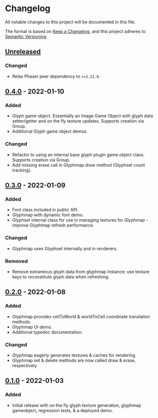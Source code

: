 # Changelog

All notable changes to this project will be documented in this file.

The format is based on [Keep a Changelog](https://keepachangelog.com/en/1.0.0/), and this project adheres to [Semantic Versioning](https://semver.org/spec/v2.0.0.html).

## [Unreleased]

### Changed

-   Relax Phaser peer dependency to `>=3.22.0`.

## [0.4.0] - 2022-01-10

### Added

-   Glyph game object. Essentially an Image Game Object with glyph data setter/getter and on the fly texture updates. Supports creation via Group.
-   Additional Glyph game object demos.

### Changed

-   Refactor to using an internal base glyph plugin game object class. Supports creation via Group.
-   Add missing erase call in Glyphmap draw method (Glyphset count tracking).

## [0.3.0] - 2022-01-09

### Added

-   Font class included in public API.
-   Glyphmap with dynamic font demo.
-   Glyphset internal class for use in managing textures for Glyphmap - improve Glyphmap refresh performance.

### Changed

-   Glyphmap uses Glyphset internally and in renderers.

### Removed

-   Remove extraneous glyph data from glyphmap instance; use texture keys to reconstitute glyph data when refreshing.

## [0.2.0] - 2022-01-08

### Added

-   Glyphmap provides cellToWorld & worldToCell coordinate translation methods.
-   Glyphmap UI demo.
-   Additional typedoc documentation.

### Changed

-   Glyphmap eagerly generates textures & caches for rendering.
-   Glyphmap set & delete methods are now called draw & erase, respectively.

## [0.1.0] - 2022-01-03

### Added

-   Initial release with on the fly glyph texture generation, glyphmap gameobject, regression tests, & a deployed demo.

[unreleased]: https://github.com/agogpixel/phaser3-glyph-plugin/compare/v0.3.0...HEAD
[0.4.0]: https://github.com/agogpixel/phaser3-glyph-plugin/compare/v0.3.0...v0.4.0
[0.3.0]: https://github.com/agogpixel/phaser3-glyph-plugin/compare/v0.2.0...v0.3.0
[0.2.0]: https://github.com/agogpixel/phaser3-glyph-plugin/compare/v0.1.0...v0.2.0
[0.1.0]: https://github.com/agogpixel/phaser3-glyph-plugin/releases/tag/v0.1.0
